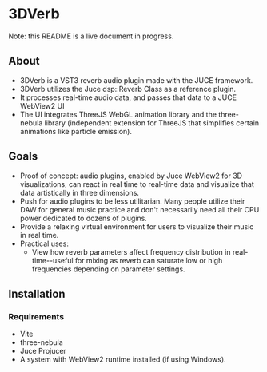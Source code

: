 # 3DVerb

Note: this README is a live document in progress.

## About

- 3DVerb is a VST3 reverb audio plugin made with the JUCE framework.
- 3DVerb utilizes the Juce dsp::Reverb Class as a reference plugin.
- It processes real-time audio data, and passes that data to a JUCE WebView2 UI
- The UI integrates ThreeJS WebGL animation library and the three-nebula library (independent extension for ThreeJS that simplifies certain animations like particle emission).

## Goals

- Proof of concept: audio plugins, enabled by Juce WebView2 for 3D visualizations, can react in real time to real-time data and visualize that data artistically in three dimensions.
- Push for audio plugins to be less utilitarian. Many people utilize their DAW for general music practice and don't necessarily need all their CPU power dedicated to dozens of plugins.
- Provide a relaxing virtual environment for users to visualize their music in real time.
- Practical uses:
    - View how reverb parameters affect frequency distribution in real-time--useful for mixing as reverb can saturate low or high frequencies depending on parameter settings.

## Installation

### Requirements
- Vite
- three-nebula
- Juce Projucer
- A system with WebView2 runtime installed (if using Windows). 
